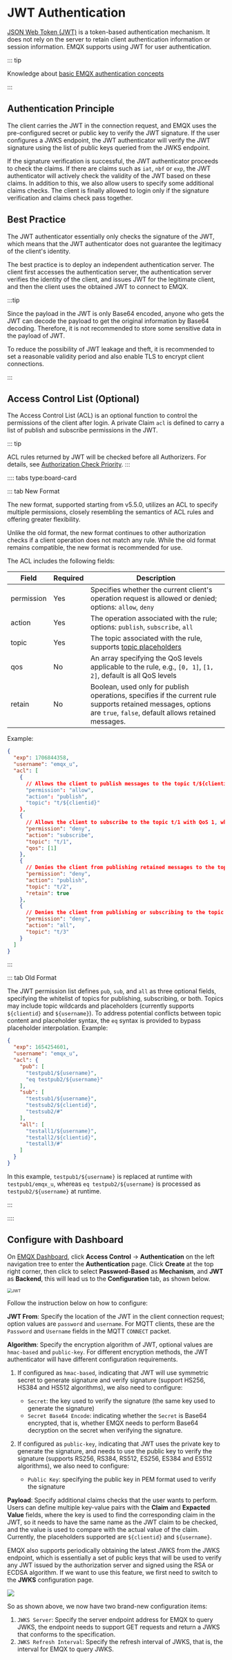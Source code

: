 # JWT Authentication

[JSON Web Token (JWT)](https://jwt.io/) is a token-based authentication mechanism. It does not rely on the server to retain client authentication information or session information. EMQX supports using JWT for user authentication. 

::: tip

Knowledge about [basic EMQX authentication concepts](../authn/authn.md)

:::

## Authentication Principle

The client carries the JWT in the connection request, and EMQX uses the pre-configured secret or public key to verify the JWT signature. If the user configures a JWKS endpoint, the JWT authenticator will verify the JWT signature using the list of public keys queried from the JWKS endpoint. 

If the signature verification is successful, the JWT authenticator proceeds to check the claims. If there are claims such as `iat`, `nbf` or `exp`, the JWT authenticator will actively check the validity of the JWT based on these claims. In addition to this, we also allow users to specify some additional claims checks. The client is finally allowed to login only if the signature verification and claims check pass together.

## Best Practice

The JWT authenticator essentially only checks the signature of the JWT, which means that the JWT authenticator does not guarantee the legitimacy of the client's identity.

The best practice is to deploy an independent authentication server. The client first accesses the authentication server, the authentication server verifies the identity of the client, and issues JWT for the legitimate client, and then the client uses the obtained JWT to connect to EMQX.

:::tip

Since the payload in the JWT is only Base64 encoded, anyone who gets the JWT can decode the payload to get the original information by Base64 decoding. Therefore, it is not recommended to store some sensitive data in the payload of JWT.

To reduce the possibility of JWT leakage and theft, it is recommended to set a reasonable validity period and also enable TLS to encrypt client connections.

:::

## Access Control List (Optional)

The Access Control List (ACL) is an optional function to control the permissions of the client after login. A private Claim `acl` is defined to carry a list of publish and subscribe permissions in the JWT.

::: tip

ACL rules returned by JWT will be checked before all Authorizers. For details, see [Authorization Check Priority](../authz/authz.md#authorization-check-priority).
:::

:::: tabs type:board-card

::: tab New Format

The new format, supported starting from v5.5.0, utilizes an ACL to specify multiple permissions, closely resembling the semantics of ACL rules and offering greater flexibility.

Unlike the old format, the new format continues to other authorization checks if a client operation does not match any rule. While the old format remains compatible, the new format is recommended for use.

The ACL includes the following fields:

| Field      | Required | Description                                                  |
| ---------- | -------- | ------------------------------------------------------------ |
| permission | Yes      | Specifies whether the current client's operation request is allowed or denied; options: `allow`, `deny` |
| action     | Yes      | The operation associated with the rule; options: `publish`, `subscribe`, `all` |
| topic      | Yes      | The topic associated with the rule, supports [topic placeholders](../authz/authz.md#topic-placeholders) |
| qos        | No       | An array specifying the QoS levels applicable to the rule, e.g., `[0, 1]`, `[1, 2]`, default is all QoS levels |
| retain     | No       | Boolean, used only for publish operations, specifies if the current rule supports retained messages, options are `true`, `false`, default allows retained messages. |

Example:

```json
{
  "exp": 1706844358,
  "username": "emqx_u",
  "acl": [
    {
      // Allows the client to publish messages to the topic t/${clientid}, e.g., t/emqx_c
      "permission": "allow",
      "action": "publish",
      "topic": "t/${clientid}"
    },
    {
      // Allows the client to subscribe to the topic t/1 with QoS 1, while QoS 0 or 2 is allowed
      "permission": "deny",
      "action": "subscribe",
      "topic": "t/1",
      "qos": [1]
    },
    {
      // Denies the client from publishing retained messages to the topic t/2, non-retained messages are allowed
      "permission": "deny",
      "action": "publish",
      "topic": "t/2",
      "retain": true
    },
    {
      // Denies the client from publishing or subscribing to the topic t/3, including all QoS levels and retained messages
      "permission": "deny",
      "action": "all",
      "topic": "t/3"
    }
  ]
}
```

:::

::: tab Old Format

The JWT permission list defines `pub`, `sub`, and `all` as three optional fields, specifying the whitelist of topics for publishing, subscribing, or both. Topics may include topic wildcards and placeholders (currently supports `${clientid}` and `${username}`). To address potential conflicts between topic content and placeholder syntax, the `eq` syntax is provided to bypass placeholder interpolation. Example:

```json
{
  "exp": 1654254601,
  "username": "emqx_u",
  "acl": {
    "pub": [
      "testpub1/${username}",
      "eq testpub2/${username}"
    ],
    "sub": [
      "testsub1/${username}",
      "testsub2/${clientid}",
      "testsub2/#"
    ],
    "all": [
      "testall1/${username}",
      "testall2/${clientid}",
      "testall3/#"
    ]
  }
}
```

In this example, `testpub1/${username}` is replaced at runtime with `testpub1/emqx_u`, whereas `eq testpub2/${username}` is processed as `testpub2/${username}` at runtime.

:::

::::

## Configure with Dashboard

On [EMQX Dashboard](http://127.0.0.1:18083/#/authentication), click **Access Control** -> **Authentication** on the left navigation tree to enter the **Authentication** page. Click **Create** at the top right corner, then click to select **Password-Based** as **Mechanism**, and **JWT** as **Backend**, this will lead us to the **Configuration** tab, as shown below. 

<img src="./assets/authn-jwt.png" alt="JWT" style="zoom:67%;" />

Follow the instruction below on how to configure:

**JWT From**: Specify the location of the JWT in the client connection request; option values are `password` and `username`. For MQTT clients, these are the `Password` and `Username` fields in the MQTT `CONNECT` packet.

**Algorithm**: Specify the encryption algorithm of JWT, optional values ​​are `hmac-based` and `public-key`. For different encryption methods, the JWT authenticator will have different configuration requirements.

1. If configured as `hmac-based`, indicating that JWT will use symmetric secret to generate signature and verify signature (support HS256, HS384 and HS512 algorithms), we also need to configure:
   - `Secret`: the key used to verify the signature (the same key used to generate the signature)
   - `Secret Base64 Encode`: indicating whether the `Secret` is Base64 encrypted, that is, whether EMQX needs to perform Base64 decryption on the secret when verifying the signature.

2. If configured as `public-key`, indicating that JWT uses the private key to generate the signature, and needs to use the public key to verify the signature (supports RS256, RS384, RS512, ES256, ES384 and ES512 algorithms), we also need to configure:
   - `Public Key`: specifying the public key in PEM format used to verify the signature

**Payload**: Specify additional claims checks that the user wants to perform. Users can define multiple key-value pairs with the **Claim** and **Expacted Value** fields, where the key is used to find the corresponding claim in the JWT, so it needs to have the same name as the JWT claim to be checked, and the value is used to compare with the actual value of the claim. Currently, the placeholders supported are `${clientid}` and `${username}`.

EMQX also supports periodically obtaining the latest JWKS from the JWKS endpoint, which is essentially a set of public keys that will be used to verify any JWT issued by the authorization server and signed using the RSA or ECDSA algorithm. If we want to use this feature, we first need to switch to the **JWKS** configuration page.

![](./assets/authn-jwt-2.png)

So as shown above, we now have two brand-new configuration items:

1. `JWKS Server`: Specify the server endpoint address for EMQX to query JWKS, the endpoint needs to support GET requests and return a JWKS that conforms to the specification.
2. `JWKS Refresh Interval`: Specify the refresh interval of JWKS, that is, the interval for EMQX to query JWKS.

## <!--Configure with Configuration Items-->

<!--You can also configuration items for the configuration. For detailed steps, see [authn-jwt:*](../../configuration/configuration-manual.html#authn-jwt:hmac-based). -->

